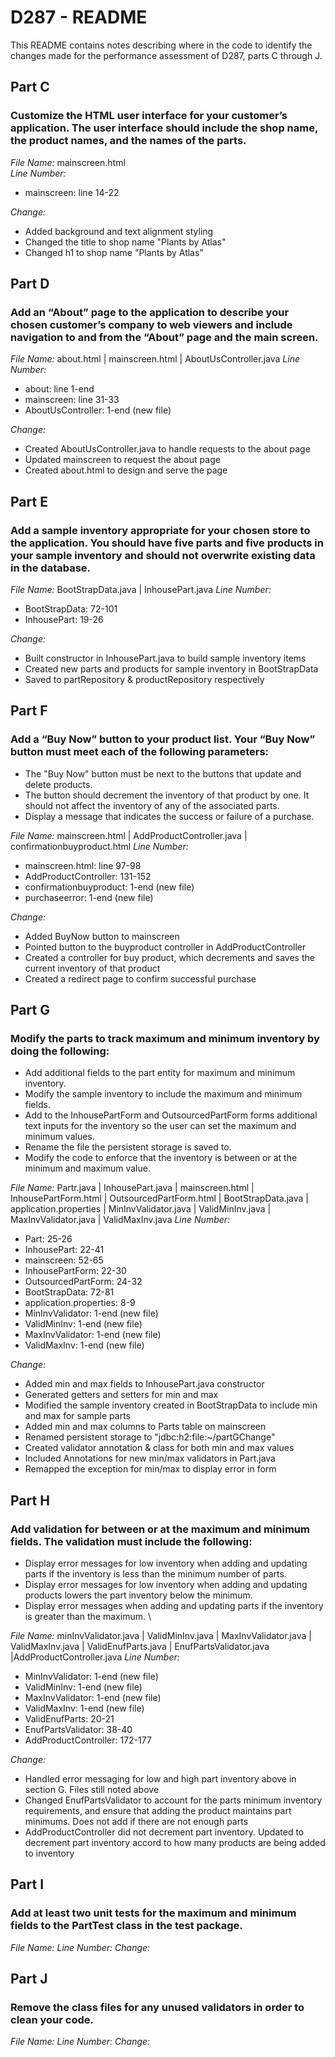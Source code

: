 # D287 - README
This README contains notes describing where in the code to identify the changes made for the performance assessment of D287, 
parts C through J.

## Part C
### Customize the HTML user interface for your customer’s application. The user interface should include the shop name, the product names, and the names of the parts.
*File Name:* mainscreen.html   
*Line Number:*
- mainscreen: line 14-22

*Change:*
- Added background and text alignment styling
- Changed the title to shop name "Plants by Atlas"
- Changed h1 to shop name "Plants by Atlas"  

## Part D
### Add an “About” page to the application to describe your chosen customer’s company to web viewers and include navigation to and from the “About” page and the main screen.
*File Name:* about.html | mainscreen.html | AboutUsController.java
*Line Number:*
- about: line 1-end
- mainscreen: line 31-33
- AboutUsController: 1-end (new file)  

*Change:*
- Created AboutUsController.java to handle requests to the about page
- Updated mainscreen to request the about page
- Created about.html to design and serve the page

## Part E
### Add a sample inventory appropriate for your chosen store to the application. You should have five parts and five products in your sample inventory and should not overwrite existing data in the database.
*File Name:* BootStrapData.java | InhousePart.java
*Line Number:* 
- BootStrapData: 72-101
- InhousePart: 19-26  

*Change:*
- Built constructor in InhousePart.java to build sample inventory items
- Created new parts and products for sample inventory in BootStrapData
- Saved to partRepository & productRepository respectively  

## Part F
### Add a “Buy Now” button to your product list. Your “Buy Now” button must meet each of the following parameters:
-  The "Buy Now" button must be next to the buttons that update and delete products.
-  The button should decrement the inventory of that product by one. It should not affect the inventory of any of the associated parts.
-  Display a message that indicates the success or failure of a purchase.

*File Name:* mainscreen.html | AddProductController.java | confirmationbuyproduct.html
*Line Number:*
- mainscreen.html: line 97-98
- AddProductController: 131-152
- confirmationbuyproduct: 1-end (new file)  
- purchaseerror: 1-end (new file)  

*Change:*
- Added BuyNow button to mainscreen
- Pointed button to the buyproduct controller in AddProductController
- Created a controller for buy product, which decrements and saves the current inventory of that product
- Created a redirect page to confirm successful purchase

## Part G
### Modify the parts to track maximum and minimum inventory by doing the following:
-  Add additional fields to the part entity for maximum and minimum inventory.
-  Modify the sample inventory to include the maximum and minimum fields.
-  Add to the InhousePartForm and OutsourcedPartForm forms additional text inputs for the inventory so the user can set the maximum and minimum values.
-  Rename the file the persistent storage is saved to.
-  Modify the code to enforce that the inventory is between or at the minimum and maximum value.

*File Name:* Partr.java | InhousePart.java | mainscreen.html | InhousePartForm.html | OutsourcedPartForm.html | BootStrapData.java | application.properties | MinInvValidator.java | ValidMinInv.java | MaxInvValidator.java | ValidMaxInv.java
*Line Number:*
- Part: 25-26
- InhousePart: 22-41
- mainscreen: 52-65
- InhousePartForm: 22-30
- OutsourcedPartForm: 24-32
- BootStrapData: 72-81
- application.properties: 8-9  
- MinInvValidator: 1-end (new file)
- ValidMinInv: 1-end (new file)
- MaxInvValidator: 1-end (new file)
- ValidMaxInv: 1-end (new file)  

*Change:*
- Added min and max fields to InhousePart.java constructor
- Generated getters and setters for min and max
- Modified the sample inventory created in BootStrapData to include min and max for sample parts
- Added min and max columns to Parts table on mainscreen
- Renamed persistent storage to "jdbc:h2:file:~/partGChange"  
- Created validator annotation & class for both min and max values
- Included Annotations for new min/max validators in Part.java 
- Remapped the exception for min/max to display error in form  

## Part H
### Add validation for between or at the maximum and minimum fields. The validation must include the following:
-  Display error messages for low inventory when adding and updating parts if the inventory is less than the minimum number of parts.
-  Display error messages for low inventory when adding and updating products lowers the part inventory below the minimum.
-  Display error messages when adding and updating parts if the inventory is greater than the maximum. \

*File Name:* minInvValidator.java | ValidMinInv.java | MaxInvValidator.java | ValidMaxInv.java | ValidEnufParts.java | EnufPartsValidator.java |AddProductController.java
*Line Number:* 
- MinInvValidator: 1-end (new file)
- ValidMinInv: 1-end (new file)
- MaxInvValidator: 1-end (new file)
- ValidMaxInv: 1-end (new file)  
- ValidEnufParts: 20-21 
- EnufPartsValidator: 38-40
- AddProductController: 172-177

*Change:* 
- Handled error messaging for low and high part inventory above in section G. Files still noted above
- Changed EnufPartsValidator to account for the parts minimum inventory requirements, and ensure that adding the product maintains part minimums. Does not add if there are not enough parts
- AddProductController did not decrement part inventory. Updated to decrement part inventory accord to how many products are being added to inventory

## Part I
### Add at least two unit tests for the maximum and minimum fields to the PartTest class in the test package.
*File Name:*
*Line Number:*
*Change:*

## Part J
### Remove the class files for any unused validators in order to clean your code.
*File Name:*
*Line Number:*
*Change:*
